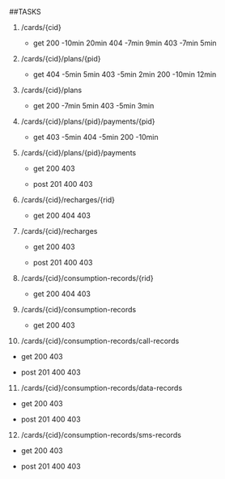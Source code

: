 ##TASKS

1. /cards/{cid} 
   - get 
     200 -10min 20min
     404 -7min 9min
     403 -7min 5min
                    
2. /cards/{cid}/plans/{pid} 
   - get 
     404 -5min 5min
     403 -5min 2min
     200 -10min 12min
                                
3. /cards/{cid}/plans 
   - get
     200 -7min 5min
     403 -5min 3min

4. /cards/{cid}/plans/{pid}/payments/{pid}
   - get 
     403 -5min
     404 -5min
     200 -10min

5. /cards/{cid}/plans/{pid}/payments 
   - get
     200
     403
     
   - post 
     201
     400
     403

6. /cards/{cid}/recharges/{rid}
   - get 
     200
     404
     403

7. /cards/{cid}/recharges
   - get
     200
     403
     
   - post 
     201
     400
     403

8. /cards/{cid}/consumption-records/{rid}
   - get 
     200
     404
     403

9. /cards/{cid}/consumption-records
   - get
     200
     403

10. /cards/{cid}/consumption-records/call-records
   - get
     200
     403
     
   - post 
     201
     400
     403

11. /cards/{cid}/consumption-records/data-records
   - get
     200
     403
     
   - post 
     201
     400
     403

12. /cards/{cid}/consumption-records/sms-records
   - get
     200
     403
     
   - post 
     201
     400
     403
                                